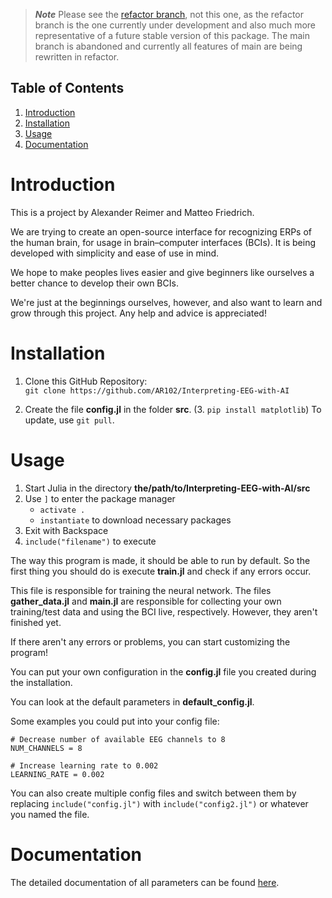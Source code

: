 > ***Note***
> Please see the [refactor branch](https://github.com/AR102/Interpreting-EEG-with-AI/tree/refactor), not this one, as the refactor branch is the one currently under development and also much more representative of a future stable version of this package.
> The main branch is abandoned and currently all features of main are being rewritten in refactor.

[comment]: <> "LTeX: language=en-US"
## Table of Contents  
1. [Introduction](#introduction)  
2. [Installation](#installation)
3. [Usage](#usage)
4. [Documentation](#documentation)
# Introduction

This is a project by Alexander Reimer and Matteo Friedrich.

We are trying to create an open-source interface for recognizing ERPs of the human brain, for usage in brain–computer interfaces (BCIs). It is being developed with simplicity and ease of use in mind.

We hope to make peoples lives easier and give beginners like ourselves a better chance to develop their own BCIs.

We're just at the beginnings ourselves, however, and also want to learn and grow through this project. Any help and advice is appreciated!

# Installation

1. Clone this GitHub Repository: \
    ``git clone https://github.com/AR102/Interpreting-EEG-with-AI``

2. Create the file __config.jl__ in the folder __src__.
(3. `pip install matplotlib`)
To update, use ``git pull``.

# Usage

1. Start Julia in the directory __the/path/to/Interpreting-EEG-with-AI/src__
2. Use ``]`` to enter the package manager
    - ``activate . ``
    - ``instantiate`` to download necessary packages
3. Exit with Backspace
4. ``include("filename")`` to execute

The way this program is made, it should be able to run by default. So the first thing you should do is execute __train.jl__ and check if any errors occur.

This file is responsible for training the neural network. The files __gather_data.jl__ and __main.jl__ are responsible for collecting your own training/test data and using the BCI live, respectively. However, they aren't finished yet.

If there aren't any errors or problems, you can start customizing the program! 

You can put your own configuration in the __config.jl__ file you created during the installation.

You can look at the default parameters in __default_config.jl__.

Some examples you could put into your config file:

```
# Decrease number of available EEG channels to 8
NUM_CHANNELS = 8
```

```
# Increase learning rate to 0.002
LEARNING_RATE = 0.002
```

You can also create multiple config files and switch between them by replacing ``include("config.jl")`` with ``include("config2.jl")`` or whatever you named the file.

# Documentation

The detailed documentation of all parameters can be found [here](https://github.com/AR102/Interpreting-EEG-with-AI/wiki/Documentation).

